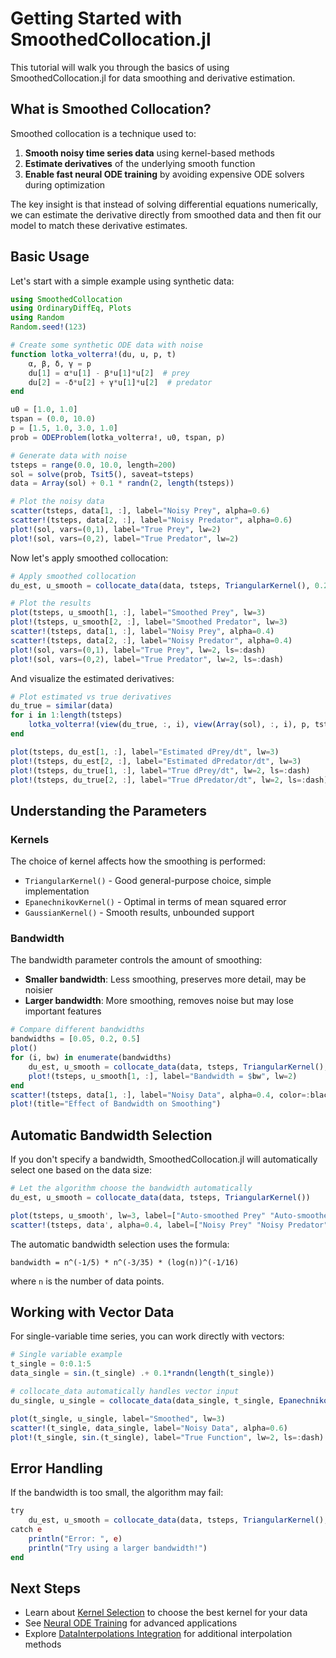 # Getting Started with SmoothedCollocation.jl

This tutorial will walk you through the basics of using SmoothedCollocation.jl for data smoothing and derivative estimation.

## What is Smoothed Collocation?

Smoothed collocation is a technique used to:
1. **Smooth noisy time series data** using kernel-based methods
2. **Estimate derivatives** of the underlying smooth function
3. **Enable fast neural ODE training** by avoiding expensive ODE solvers during optimization

The key insight is that instead of solving differential equations numerically, we can estimate the derivative directly from smoothed data and then fit our model to match these derivative estimates.

## Basic Usage

Let's start with a simple example using synthetic data:

```julia
using SmoothedCollocation
using OrdinaryDiffEq, Plots
using Random
Random.seed!(123)

# Create some synthetic ODE data with noise
function lotka_volterra!(du, u, p, t)
    α, β, δ, γ = p
    du[1] = α*u[1] - β*u[1]*u[2]  # prey
    du[2] = -δ*u[2] + γ*u[1]*u[2]  # predator
end

u0 = [1.0, 1.0]
tspan = (0.0, 10.0)
p = [1.5, 1.0, 3.0, 1.0]
prob = ODEProblem(lotka_volterra!, u0, tspan, p)

# Generate data with noise
tsteps = range(0.0, 10.0, length=200)
sol = solve(prob, Tsit5(), saveat=tsteps)
data = Array(sol) + 0.1 * randn(2, length(tsteps))

# Plot the noisy data
scatter(tsteps, data[1, :], label="Noisy Prey", alpha=0.6)
scatter!(tsteps, data[2, :], label="Noisy Predator", alpha=0.6)
plot!(sol, vars=(0,1), label="True Prey", lw=2)
plot!(sol, vars=(0,2), label="True Predator", lw=2)
```

Now let's apply smoothed collocation:

```julia
# Apply smoothed collocation
du_est, u_smooth = collocate_data(data, tsteps, TriangularKernel(), 0.2)

# Plot the results
plot(tsteps, u_smooth[1, :], label="Smoothed Prey", lw=3)
plot!(tsteps, u_smooth[2, :], label="Smoothed Predator", lw=3)
scatter!(tsteps, data[1, :], label="Noisy Prey", alpha=0.4)
scatter!(tsteps, data[2, :], label="Noisy Predator", alpha=0.4)
plot!(sol, vars=(0,1), label="True Prey", lw=2, ls=:dash)
plot!(sol, vars=(0,2), label="True Predator", lw=2, ls=:dash)
```

And visualize the estimated derivatives:

```julia
# Plot estimated vs true derivatives
du_true = similar(data)
for i in 1:length(tsteps)
    lotka_volterra!(view(du_true, :, i), view(Array(sol), :, i), p, tsteps[i])
end

plot(tsteps, du_est[1, :], label="Estimated dPrey/dt", lw=3)
plot!(tsteps, du_est[2, :], label="Estimated dPredator/dt", lw=3)
plot!(tsteps, du_true[1, :], label="True dPrey/dt", lw=2, ls=:dash)
plot!(tsteps, du_true[2, :], label="True dPredator/dt", lw=2, ls=:dash)
```

## Understanding the Parameters

### Kernels
The choice of kernel affects how the smoothing is performed:
- `TriangularKernel()` - Good general-purpose choice, simple implementation
- `EpanechnikovKernel()` - Optimal in terms of mean squared error
- `GaussianKernel()` - Smooth results, unbounded support

### Bandwidth
The bandwidth parameter controls the amount of smoothing:
- **Smaller bandwidth**: Less smoothing, preserves more detail, may be noisier
- **Larger bandwidth**: More smoothing, removes noise but may lose important features

```julia
# Compare different bandwidths
bandwidths = [0.05, 0.2, 0.5]
plot()
for (i, bw) in enumerate(bandwidths)
    du_est, u_smooth = collocate_data(data, tsteps, TriangularKernel(), bw)
    plot!(tsteps, u_smooth[1, :], label="Bandwidth = $bw", lw=2)
end
scatter!(tsteps, data[1, :], label="Noisy Data", alpha=0.4, color=:black)
plot!(title="Effect of Bandwidth on Smoothing")
```

## Automatic Bandwidth Selection

If you don't specify a bandwidth, SmoothedCollocation.jl will automatically select one based on the data size:

```julia
# Let the algorithm choose the bandwidth automatically
du_est, u_smooth = collocate_data(data, tsteps, TriangularKernel())

plot(tsteps, u_smooth', lw=3, label=["Auto-smoothed Prey" "Auto-smoothed Predator"])
scatter!(tsteps, data', alpha=0.4, label=["Noisy Prey" "Noisy Predator"])
```

The automatic bandwidth selection uses the formula:
```
bandwidth = n^(-1/5) * n^(-3/35) * (log(n))^(-1/16)
```
where `n` is the number of data points.

## Working with Vector Data

For single-variable time series, you can work directly with vectors:

```julia
# Single variable example
t_single = 0:0.1:5
data_single = sin.(t_single) .+ 0.1*randn(length(t_single))

# collocate_data automatically handles vector input
du_single, u_single = collocate_data(data_single, t_single, EpanechnikovKernel(), 0.3)

plot(t_single, u_single, label="Smoothed", lw=3)
scatter!(t_single, data_single, label="Noisy Data", alpha=0.6)
plot!(t_single, sin.(t_single), label="True Function", lw=2, ls=:dash)
```

## Error Handling

If the bandwidth is too small, the algorithm may fail:

```julia
try
    du_est, u_smooth = collocate_data(data, tsteps, TriangularKernel(), 0.001)
catch e
    println("Error: ", e)
    println("Try using a larger bandwidth!")
end
```

## Next Steps

- Learn about [Kernel Selection](kernel_selection.md) to choose the best kernel for your data
- See [Neural ODE Training](../examples/neural_ode_training.md) for advanced applications
- Explore [DataInterpolations Integration](../examples/data_interpolations.md) for additional interpolation methods
